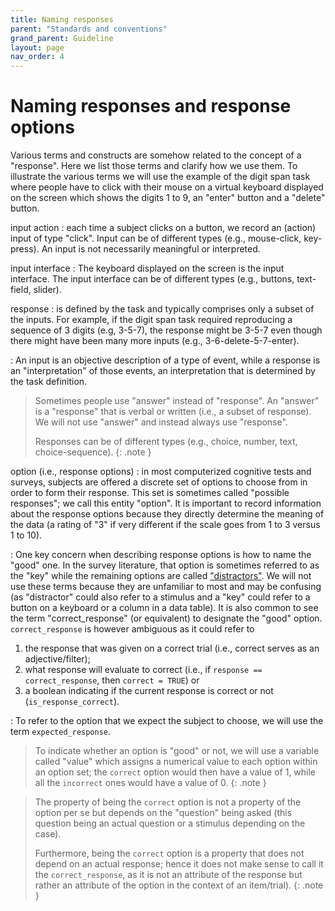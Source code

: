 ```yaml
---
title: Naming responses
parent: "Standards and conventions"
grand_parent: Guideline
layout: page
nav_order: 4
---
```


# Naming responses and response options


<!-- there is only one section -->
<!-- <hr>

## Table of content
{: .no_toc .text-delta }
- TOC
{:toc} -->


Various terms and constructs are somehow related to the concept of a "response". Here we list those terms and clarify how we use them. To illustrate the various terms we will use the example of the digit span task where people have to click with their mouse on a virtual keyboard displayed on the screen which shows the digits 1 to 9, an "enter" button and a "delete" button.

input action
: each time a subject clicks on a button, we record an (action) input of type "click". 
Input can be of different types (e.g., mouse-click, key-press). An input is not necessarily meaningful or interpreted.

input interface
: The keyboard displayed on the screen is the input interface.
The input interface can be of different types (e.g., buttons, text-field, slider).

response
: is defined by the task and typically comprises only a subset of the inputs. For example, if the digit span task required reproducing a sequence of 3 digits (e.g, 3-5-7), the response might be 3-5-7 even though there might have been many more inputs (e.g., 3-6-delete-5-7-enter).

: An input is an objective description of a type of event, while a response is an "interpretation" of those events, an interpretation that is determined by the task definition.

> Sometimes people use "answer" instead of "response". An "answer" is a "response" that is verbal or written (i.e., a subset of response). We will not use "answer" and instead always use "response".
> 
> Responses can be of different types (e.g., choice, number, text, choice-sequence).
{: .note }

option (i.e., response options)
: in most computerized cognitive tests and surveys, subjects are offered a discrete set of options to choose from in order to form their response. This set is sometimes called "possible responses"; we call this entity "option". It is important to record information about the response options because they directly determine the meaning of the data (a rating of "3"  if very different if the scale goes from 1 to 3 versus 1 to 10).

: One key concern when describing response options is how to name the "good" one. 
In the survey literature, that option is sometimes referred to as the "key" while the remaining options are called ["distractors"](https://images.pearsonassessments.com/images/tmrs/tmrs_rg/Distractor_Rationales.pdf). We will not use these terms because they are unfamiliar to most and may be confusing (as "distractor" could also refer to a stimulus and a "key" could refer to a button on a keyboard or a column in a data table). It is also common to see the term "correct_response" (or equivalent) to designate the "good" option. `correct_response` is however ambiguous as it could refer to
1. the response that was given on a correct trial (i.e., correct serves as an adjective/filter); 
2. what response will evaluate to correct (i.e., if `response == correct_response`, then `correct = TRUE`) or
3. a boolean indicating if the current response is correct or not (`is_response_correct`). 

: To refer to the option that we expect the subject to choose, we will use the term `expected_response`. 

> To indicate whether an option is "good" or not, we will use a variable called "value" which assigns a numerical value to each option within an option set; the `correct` option would then have a value of 1, while all the `incorrect` ones would have a value of 0.
{: .note }

> The property of being the `correct` option is not a property of the option per se but depends on the "question" being asked (this question being an actual question or a stimulus depending on the case).
> 
> Furthermore, being the `correct` option is a property that does not depend on an actual response; hence it does not make sense to call it the `correct_response`, as it is not an attribute of the response but rather an attribute of the option in the context of an item/trial). 
{: .note }
